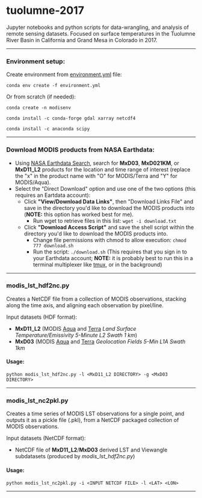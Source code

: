 # tuolumne-2017

Jupyter notebooks and python scripts for data-wrangling, and analysis of remote sensing datasets. Focused on surface temperatures in the Tuolumne River Basin in California and Grand Mesa in Colorado in 2017.

---

### Environment setup:

Create environment from [environment.yml](https://github.com/spestana/tuolumne-2017/blob/master/environment.yml) file:

```conda env create -f environment.yml```

Or from scratch (if needed):

```conda create -n modisenv```

```conda install -c conda-forge gdal xarray netcdf4 ```

```conda install -c anaconda scipy```

---

### Download MODIS products from NASA Earthdata:

 - Using [NASA Earthdata Search](https://search.earthdata.nasa.gov/), search for **MxD03**, **MxD021KM**, or **MxD11_L2** products for the location and time range of interest (replace the "x" in the product name with "O" for MODIS/Terra and "Y" for MODIS/Aqua).
 - Select the "Direct Download" option and use one of the two options (this requires an Eartdata account):
   - Click **"View/Download Data Links"**, then "Download Links File" and save in the directory you'd like to download the MODIS products into (**NOTE:** this option has worked best for me).
     - Run wget to retrieve files in this list: ```wget -i download.txt```
   - Click **"Download Access Script"** and save the shell script within the directory you'd like to download the MODIS products into.
     - Change file permissions with chmod to allow execution: ```chmod 777 download.sh```
     - Run the script: ```./download.sh``` (This requires that you sign in to your Earthdata account; **NOTE:** it is probably best to run this in a terminal multiplexer like [tmux](https://en.wikipedia.org/wiki/Tmux), or in the background)

---

### modis_lst_hdf2nc.py

Creates a NetCDF file from a collection of MODIS observations, stacking along the time axis, and aligning each observation by pixel/line.

Input datasets (HDF format):
 - **MxD11_L2** (MODIS [Aqua](https://lpdaac.usgs.gov/products/myd11_l2v006/) and [Terra](https://lpdaac.usgs.gov/products/mod11_l2v006/) *Land Surface Temperature/Emissivity 5-Minute L2 Swath 1 km*)
 - **MxD03** (MODIS [Aqua](https://modaps.modaps.eosdis.nasa.gov/services/about/products/c6/MYD03.html) and [Terra](https://modaps.modaps.eosdis.nasa.gov/services/about/products/c6/MOD03.html) *Geolocation Fields 5-Min L1A Swath 1km*
 
#### Usage:

```python modis_lst_hdf2nc.py -l <MxD11_L2 DIRECTORY> -g <MxD03 DIRECTORY>```

---
 
 ### modis_lst_nc2pkl.py
 
 Creates a time series of MODIS LST observations for a single point, and outputs it as a pickle file (.pkl), from a NetCDF packaged collection of MODIS observations.
 
Input datasets (NetCDF format):
 - NetCDF file of **MxD11_L2**/**MxD03** derived LST and Viewangle subdatasets (produced by *modis_lst_hdf2nc.py*)
 
#### Usage:

```python modis_lst_nc2pkl.py -i <INPUT NETCDF FILE> -l <LAT> <LON>```

---